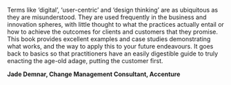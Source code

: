 Terms like ‘digital’, ‘user-centric’ and ‘design thinking’ are as ubiquitous as they are misunderstood. They are used frequently in the business and innovation spheres, with little thought to what the practices actually entail or how to achieve the outcomes for clients and customers that they promise. This book provides excellent examples and case studies demonstrating what works, and the way to apply this to your future endeavours. It goes back to basics so that practitioners have an easily digestible guide to truly enacting the age-old adage, putting the customer first.

**Jade Demnar, Change Management Consultant, Accenture**
